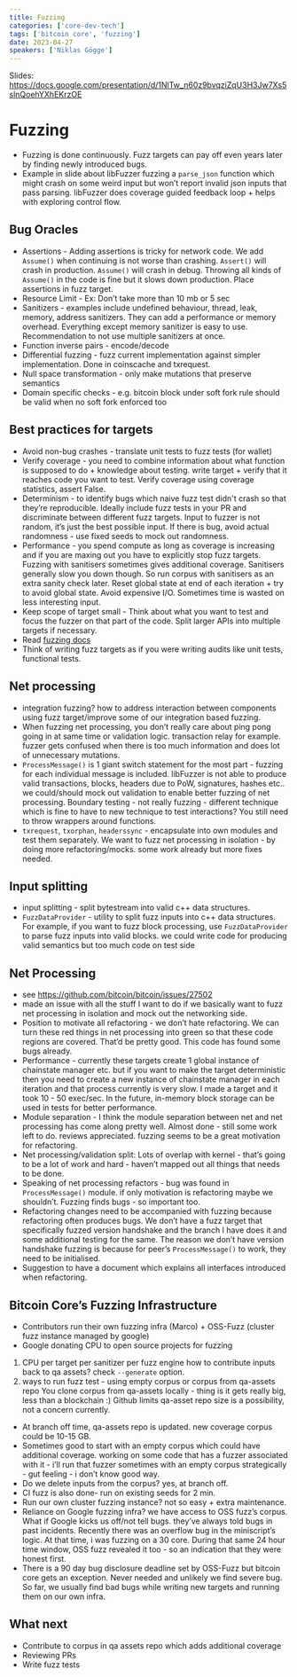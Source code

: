 ```yaml
---
title: Fuzzing
categories: ['core-dev-tech']
tags: ['bitcoin core', 'fuzzing']
date: 2023-04-27
speakers: ['Niklas Gögge']
---
```


Slides: <https://docs.google.com/presentation/d/1NlTw_n60z9bvqziZqU3H3Jw7Xs5slnQoehYXhEKrzOE>

# Fuzzing

- Fuzzing is done continuously. Fuzz targets can pay off even years later by finding newly introduced bugs.
- Example in slide about libFuzzer fuzzing a `parse_json` function which might crash on some weird input but won’t report invalid json inputs that pass parsing. libFuzzer does coverage guided feedback loop + helps with exploring control flow.

## Bug Oracles

- Assertions - Adding assertions is tricky for network code. We add `Assume()` when continuing is not worse than crashing. `Assert()` will crash in production. `Assume()` will crash in debug. Throwing all kinds of `Assume()` in the code is fine but it slows down production. Place assertions in fuzz target.
- Resource Limit - Ex: Don’t take more than 10 mb or 5 sec
- Sanitizers - examples include undefined behaviour, thread, leak, memory, address sanitizers. They can add a performance or memory overhead. Everything except memory sanitizer is easy to use. Recommendation to not use multiple sanitizers at once.
- Function inverse pairs - encode/decode
- Differential fuzzing - fuzz current implementation against simpler implementation. Done in coinscache and txrequest.
- Null space transformation  - only make mutations that preserve semantics
- Domain specific checks - e.g. bitcoin block under soft fork rule should be valid when no soft fork enforced too

## Best practices for targets

- Avoid non-bug crashes - translate unit tests to fuzz tests (for wallet)
- Verify coverage - you need to combine information about what function is supposed to do + knowledge about testing.  write target + verify that it reaches code you want to test. Verify coverage using coverage statistics, assert False.
- Determinism - to identify bugs which naive fuzz test didn't crash so that they’re reproducible. Ideally include fuzz tests in your PR and discriminate between different fuzz targets. Input to fuzzer is not random, it’s just the best possible input. If there is bug, avoid actual randomness - use fixed seeds to mock out randomness.
- Performance - you spend compute as long as coverage is increasing and if you are maxing out you have to explicitly stop fuzz targets. Fuzzing with sanitisers sometimes gives additional coverage. Sanitisers generally slow you down though. So run corpus with sanitisers as an extra sanity check later. Reset global state at end of each iteration + try to avoid global state. Avoid expensive I/O. Sometimes time is wasted on less interesting input.
- Keep scope of target small -  Think about what you want to test and focus the fuzzer on that part of the code. Split larger APIs into multiple targets if necessary.
- Read [fuzzing docs](https://github.com/bitcoin/bitcoin/blob/master/doc/fuzzing.md)
- Think of writing fuzz targets as if you were writing audits like unit tests, functional tests.

## Net processing

- integration fuzzing? how to address interaction between components using fuzz target/improve some of our integration based fuzzing.
- When fuzzing net processing, you don’t really care about ping pong going in at same time or validation logic. transaction relay for example. fuzzer gets confused when there is too much information and does lot of unnecessary mutations.
- `ProcessMessage()` is 1 giant switch statement for the most part - fuzzing for each individual message is included. libFuzzer is not able to produce valid transactions, blocks, headers due to PoW, signatures, hashes etc.. we could/should mock out validation to enable better fuzzing of net processing.
Boundary testing - not really fuzzing - different technique which is fine to have to new technique to test interactions? You still need to throw wrappers around functions.
- `txrequest`, `txorphan`, `headerssync` - encapsulate into own modules and test them separately.
We want to fuzz net processing in isolation - by doing more refactoring/mocks. some work already but more fixes needed.

## Input splitting

- input splitting - split bytestream into valid c++ data structures.
- `FuzzDataProvider` - utility to split fuzz inputs into c++ data structures. For example, if you want to fuzz block processing, use `FuzzDataProvider` to parse fuzz inputs into valid blocks.
we could write code for producing valid semantics but too much code on test side

## Net Processing

- see <https://github.com/bitcoin/bitcoin/issues/27502>
- made an issue with all the stuff I want to do if we basically want to fuzz net processing in isolation and mock out the networking side.
- Position to motivate all refactoring - we don’t hate refactoring. We can turn these red things in net processing into green so that these code regions are covered. That’d be pretty good. This code has found some bugs already.
- Performance - currently these targets create 1 global instance of chainstate manager etc. but if you want to make the target deterministic then you need to create a new instance of chainstate manager in each iteration and that process currently is very slow. I made a target and it took 10 - 50 exec/sec. In the future, in-memory block storage can be used in tests for better performance.
- Module separation - I think the module separation between net and net processing has come along pretty well. Almost done - still some work left to do. reviews appreciated. fuzzing seems to be a great motivation for refactoring.
- Net processing/validation split: Lots of overlap with kernel - that’s going to be a lot of work and hard - haven’t mapped out all things that needs to be done.
- Speaking of net processing refactors - bug was found in `ProcessMessage()` module. if only motivation is refactoring maybe we shouldn’t. Fuzzing finds bugs - so important too.
- Refactoring changes need to be accompanied with fuzzing because refactoring often produces bugs.
We don’t have a fuzz target that specifically fuzzed version handshake and the branch I have does it and some additional testing for the same. The reason we don’t have version handshake fuzzing is because for peer’s `ProcessMessage()` to work, they need to be initialised.
- Suggestion to have a document which explains all interfaces introduced when refactoring.

## Bitcoin Core’s Fuzzing Infrastructure

- Contributors run their own fuzzing infra (Marco) + OSS-Fuzz (cluster fuzz instance managed by google) 
- Google donating CPU to open source projects for fuzzing

1. CPU per target per sanitizer per fuzz engine
how to contribute inputs back to qa assets? check `--generate` option.
2. ways to run fuzz test - using empty corpus or corpus from qa-assets repo
You clone corpus from qa-assets locally - thing is it gets really big, less than a blockchain :) Github limits qa-asset repo size is a possibility, not a concern currently.

- At branch off time, qa-assets repo is updated. new coverage corpus could be 10-15 GB.
- Sometimes good to start with an empty corpus which could have additional coverage. working on some code that has a fuzzer associated with it - i’ll run that fuzzer sometimes with an empty corpus strategically - gut feeling - i don’t know good way.
- Do we delete inputs from the corpus? yes, at branch off.
- CI fuzz is also done- run on existing seeds for 2 min.
- Run our own cluster fuzzing instance? not so easy + extra maintenance.
- Reliance on Google fuzzing infra? we have access to OSS fuzz’s corpus. What if Google kicks us off/not tell bugs. they’ve always told bugs in past incidents. Recently there was an overflow bug in the miniscript’s logic. At that time, i was fuzzing on a 30 core. During that same 24 hour time window, OSS fuzz revealed it too - so an indication that they were honest first.
- There is a 90 day bug disclosure deadline set by OSS-Fuzz but bitcoin core gets an exception. Never needed and unlikely we find severe bug. So far, we usually find bad bugs while writing new targets and running them on our own infra.

## What next

- Contribute to corpus in qa assets repo which adds additional coverage
- Reviewing PRs
- Write fuzz tests

